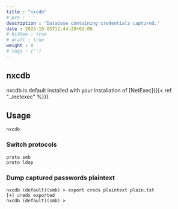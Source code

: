 ```yaml
---
title : "nxcdb"
# pre : ' '
description : "Database containing credentials captured."
date : 2023-10-05T12:44:28+02:00
# hidden : true
# draft : true
weight : 0
# tags : ['']
---
```


## nxcdb

nxcdb is default installed with your installation of [NetExec]({{< ref "../netexec" %}}).

## Usage

```plain
nxcdb
```

### Switch protocols

```plain
proto smb
proto ldap
```

### Dump captured passwords plaintext

```plain
nxcdb (default)(smb) > export creds plaintext plain.txt
[+] creds exported
nxcdb (default)(smb) >
```
